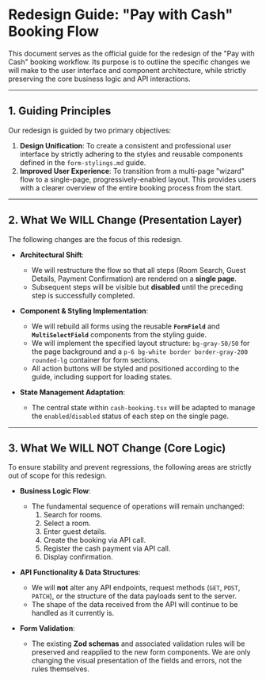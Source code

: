 # Redesign Guide: "Pay with Cash" Booking Flow

This document serves as the official guide for the redesign of the "Pay with Cash" booking workflow. Its purpose is to outline the specific changes we will make to the user interface and component architecture, while strictly preserving the core business logic and API interactions.

---

## 1. Guiding Principles

Our redesign is guided by two primary objectives:

1.  **Design Unification**: To create a consistent and professional user interface by strictly adhering to the styles and reusable components defined in the `form-stylings.md` guide.
2.  **Improved User Experience**: To transition from a multi-page "wizard" flow to a single-page, progressively-enabled layout. This provides users with a clearer overview of the entire booking process from the start.

---

## 2. What We WILL Change (Presentation Layer)

The following changes are the focus of this redesign.

- **Architectural Shift**:

  - We will restructure the flow so that all steps (Room Search, Guest Details, Payment Confirmation) are rendered on a **single page**.
  - Subsequent steps will be visible but **disabled** until the preceding step is successfully completed.

- **Component & Styling Implementation**:

  - We will rebuild all forms using the reusable **`FormField`** and **`MultiSelectField`** components from the styling guide.
  - We will implement the specified layout structure: `bg-gray-50/50` for the page background and a `p-6 bg-white border border-gray-200 rounded-lg` container for form sections.
  - All action buttons will be styled and positioned according to the guide, including support for loading states.

- **State Management Adaptation**:
  - The central state within `cash-booking.tsx` will be adapted to manage the `enabled`/`disabled` status of each step on the single page.

---

## 3. What We WILL NOT Change (Core Logic)

To ensure stability and prevent regressions, the following areas are strictly out of scope for this redesign.

- **Business Logic Flow**:

  - The fundamental sequence of operations will remain unchanged:
    1.  Search for rooms.
    2.  Select a room.
    3.  Enter guest details.
    4.  Create the booking via API call.
    5.  Register the cash payment via API call.
    6.  Display confirmation.

- **API Functionality & Data Structures**:

  - We will **not** alter any API endpoints, request methods (`GET`, `POST`, `PATCH`), or the structure of the data payloads sent to the server.
  - The shape of the data received from the API will continue to be handled as it currently is.

- **Form Validation**:
  - The existing **Zod schemas** and associated validation rules will be preserved and reapplied to the new form components. We are only changing the visual presentation of the fields and errors, not the rules themselves.
